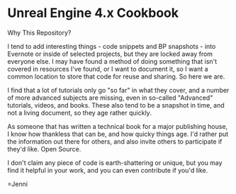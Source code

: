 # Unreal Engine 4.x Cookbook

Why This Repository?

I tend to add interesting things - code snippets and BP snapshots - into Evernote or inside of selected projects, but they are locked away from everyone else. I may have found a method of doing something that isn't covered in resources I've found, or I want to document it, so I want a common location to store that code for reuse and sharing. So here we are.

I find that a lot of tutorials only go "so far" in what they cover, and a number of more advanced subjects are missing, even in so-called "Advanced" tutorials, videos, and books.  These also tend to be a snapshot in time, and not a living document, so they age rather quickly.

As someone that has written a technical book for a major publishing house, I know how thankless that can be, and how quicky things age. I'd rather put the information out there for others, and also invite others to participate if they'd like. Open Source.

I don't claim any piece of code is earth-shattering or unique, but you may find it helpful in your work, and you can even contribute if you'd like. 

 =Jenni
